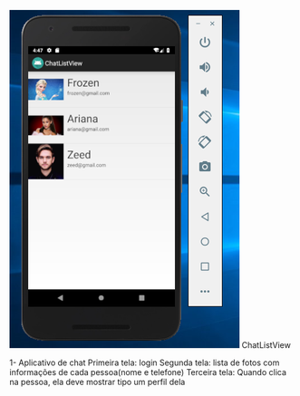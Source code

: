 ![alt tag](https://raw.githubusercontent.com/acebeR/ChatListView/master/img/list.png)
ChatListView

1- Aplicativo de chat
        Primeira tela: login
        Segunda tela: lista de fotos com informações de cada pessoa(nome e telefone)
        Terceira tela: Quando clica na pessoa, ela deve mostrar tipo um perfil dela
       
        
